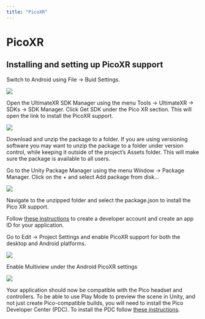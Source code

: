 ```yaml
---
title: "PicoXR"
---
```


# PicoXR

## Installing and setting up PicoXR support

Switch to Android using File -> Buid Settings.

![](/media/docs/_common/AndroidPlatform.png)
 
Open the UltimateXR SDK Manager using the menu Tools -> UltimateXR -> SDKs -> SDK Manager. Click Get SDK under the Pico XR section. This will open the link to install the PicoXR support.

![](/docs/guides/media/supported-platforms/picoxr/PicoXR02SDKManager.png)
 
Download and unzip the package to a folder. If you are using versioning software you may want to unzip the package to a folder under version control, while keeping it outside of the project’s Assets folder. This will make sure the package is available to all users.

Go to the Unity Package Manager using the menu Window -> Package Manager. Click on the + and select Add package from disk…

![](/docs/guides/media/supported-platforms/picoxr/PicoXR03AddPackage.png)
 
Navigate to the unzipped folder and select the package.json to install the Pico XR support.

Follow [these instructions](https://developer-global.pico-interactive.com/document/unity/create-a-developer-account-organization-and-app) to create a developer account and create an app ID for your application.

Go to Edit -> Project Settings and enable PicoXR support for both the desktop and Android platforms.
 
![](/docs/guides/media/supported-platforms/picoxr/PicoXR04AddSupport.png)

Enable Multiview under the Android PicoXR settings

![](/docs/guides/media/supported-platforms/picoxr/PicoXR05Multiview.png)
 
Your application should now be compatible with the Pico headset and controllers.
To be able to use Play Mode to preview the scene in Unity, and not just create Pico-compatible builds, you will need to install the Pico Developer Center (PDC).
To install the PDC follow [these instructions](https://developer-global.pico-interactive.com/document/unity/pdc-basic-info).
